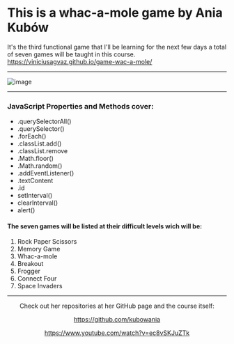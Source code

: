 <h1>This is a whac-a-mole game by Ania Kubów</h1>

It's the third functional game that I'll be learning for the next few days a total of seven games will be taught in this course.
<a>https://viniciusagvaz.github.io/game-wac-a-mole/</a>
<hr>

![image](https://github.com/viniciusagvaz/game-wac-a-mole/assets/109700331/63b559e0-8a9d-4cc8-8f59-c5679541b4f7)


<hr>
<div>
<h3>JavaScript Properties and Methods cover:</h3>
<ul>
  <li>.querySelectorAll()
  <li>.querySelector()
  <li>.forEach()
  <li>.classList.add()
  <li>.classList.remove
  <li>.Math.floor()
  <li>.Math.random()
  <li>.addEventListener()
  <li>.textContent
  <li>.id
  <li>setInterval()
  <li>clearInterval()
  <li>alert()
</ul>
</div>
<h4>The seven games will be listed at their difficult levels wich will be:</h4>
<ol>
  <li>Rock Paper Scissors
  <li>Memory Game
  <li>Whac-a-mole
  <li>Breakout
  <li>Frogger
  <li>Connect Four
  <li>Space Invaders
</ol>

<div>
<hr>
<div align= "center">
Check out her repositories at her GitHub page and the course itself:


<a>https://github.com/kubowania</a>

<a>https://www.youtube.com/watch?v=ec8vSKJuZTk</a>
</div>
